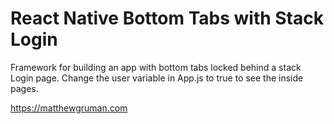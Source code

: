 # React Native Bottom Tabs with Stack Login
 
Framework for building an app with bottom tabs locked behind a stack Login page. Change the user variable in App.js to true to see the inside pages.


 https://matthewgruman.com